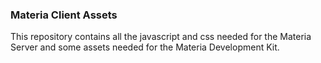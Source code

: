 ### Materia Client Assets

This repository contains all the javascript and css needed for the Materia Server and some assets needed for the Materia Development Kit.

